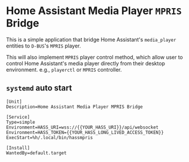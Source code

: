 # Home Assistant Media Player `MPRIS` Bridge

This is a simple application that bridge Home Assistant's `media_player` entities to `D-BUS`'s
`MPRIS` player.

This will also implement `MPRIS` player control method, which allow user to control Home Assistant's
media player directly from their desktop environment. e.g., `playerctl` or `MPRIS` controller.

## `systemd` auto start

```systemd
[Unit]
Description=Home Assistant Media Player MPRIS Bridge

[Service]
Type=simple
Environment=HASS_URI=wss://{{YOUR_HASS_URI}}/api/websocket
Environment=HASS_TOKEN={{YOUR_HASS_LONG_LIVED_ACCESS_TOKEN}}
ExecStart=%h/.local/bin/hassmpris

[Install]
WantedBy=default.target
```
